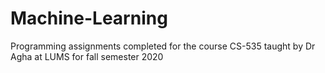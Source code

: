 # Machine-Learning
Programming assignments completed for the course CS-535 taught by Dr Agha at LUMS for fall semester 2020
